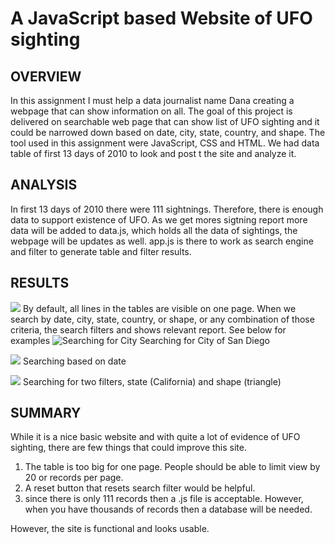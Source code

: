 # A JavaScript based Website of UFO sighting

## OVERVIEW
In this assignment I must help a data journalist name Dana creating a webpage that can show information on all. The goal of this project is delivered on searchable web page that can show list of UFO sighting and it could be narrowed down based on date, city, state, country, and shape. The tool used in this assignment were JavaScript, CSS and HTML. We had data table of first 13 days of 2010 to look and post t the site and analyze it. 

## ANALYSIS
In first 13 days of 2010 there were 111 sightnings. Therefore, there is enough data to support existence of UFO. As we get mores sigtning report more data will be added to data.js, which holds all the data of sightings, the webpage will be updates as well. app.js is there to work as search engine and filter to generate table and filter results.  


## RESULTS
![](https://github.com/h4mm4d/UFO/blob/main/static/images/Search%20window.PNG?raw=true)
By default, all lines in the tables are visible on one page. When we search by date, city, state, country, or shape, or any combination of those criteria, the search filters and shows relevant report. See below for examples 
![Searching for City ](https://github.com/h4mm4d/UFO/blob/main/static/images/Citysearch.PNG?raw=true)
Searching for City of San Diego

![](https://github.com/h4mm4d/UFO/blob/main/static/images/datesearch.PNG?raw=true)
Searching based on date


![](https://github.com/h4mm4d/UFO/blob/main/static/images/stateandshape.PNG?raw=true)
Searching for two filters, state (California) and shape (triangle)

## SUMMARY

While it is a nice basic website and with quite a lot of evidence of UFO sighting, there are few things that could improve this site. 
1. The table is too big for one page. People should be able to limit view by 20 or records per page. 
2. A reset button that resets search filter would be helpful. 
3. since there is only 111 records then a .js file is acceptable. However, when you have thousands of records then a database will be needed. 

However, the site is functional and looks usable. 
